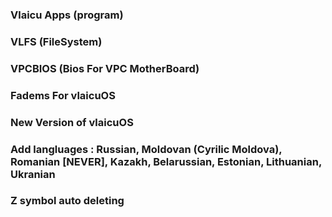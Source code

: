 ### Vlaicu Apps (program)

### VLFS (FileSystem)

### VPCBIOS (Bios For VPC MotherBoard)

### Fadems For vlaicuOS

### New Version of vlaicuOS

### Add langluages : Russian, Moldovan (Cyrilic Moldova), Romanian [NEVER], Kazakh, Belarussian, Estonian, Lithuanian, Ukranian

### Z symbol auto deleting
